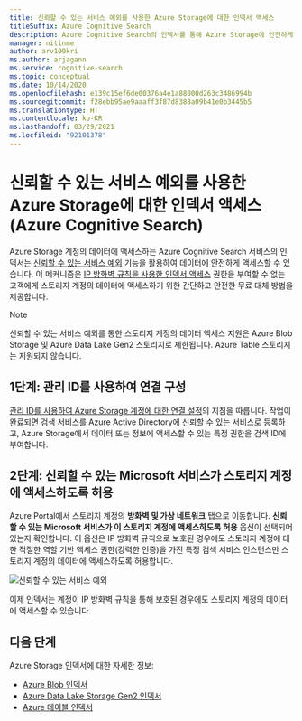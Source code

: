 ```yaml
---
title: 신뢰할 수 있는 서비스 예외를 사용한 Azure Storage에 대한 인덱서 액세스
titleSuffix: Azure Cognitive Search
description: Azure Cognitive Search의 인덱서를 통해 Azure Storage에 안전하게 저장된 데이터에 대해 데이터 액세스를 사용하도록 설정합니다.
manager: nitinme
author: arv100kri
ms.author: arjagann
ms.service: cognitive-search
ms.topic: conceptual
ms.date: 10/14/2020
ms.openlocfilehash: e139c15ef6de00376a4e1a88000d263c3486994b
ms.sourcegitcommit: f28ebb95ae9aaaff3f87d8388a09b41e0b3445b5
ms.translationtype: HT
ms.contentlocale: ko-KR
ms.lasthandoff: 03/29/2021
ms.locfileid: "92101378"
---
```

# <a name="indexer-access-to-azure-storage-using-the-trusted-service-exception-azure-cognitive-search"></a>신뢰할 수 있는 서비스 예외를 사용한 Azure Storage에 대한 인덱서 액세스(Azure Cognitive Search)

Azure Storage 계정의 데이터에 액세스하는 Azure Cognitive Search 서비스의 인덱서는 [신뢰할 수 있는 서비스 예외](../storage/common/storage-network-security.md#exceptions) 기능을 활용하여 데이터에 안전하게 액세스할 수 있습니다. 이 메커니즘은 [IP 방화벽 규칙을 사용한 인덱서 액세스](search-indexer-howto-access-ip-restricted.md) 권한을 부여할 수 없는 고객에게 스토리지 계정의 데이터에 액세스하기 위한 간단하고 안전한 무료 대체 방법을 제공합니다.

> [!NOTE]
> 신뢰할 수 있는 서비스 예외를 통한 스토리지 계정의 데이터 액세스 지원은 Azure Blob Storage 및 Azure Data Lake Gen2 스토리지로 제한됩니다. Azure Table 스토리지는 지원되지 않습니다.

## <a name="step-1-configure-a-connection-using-a-managed-identity"></a>1단계: 관리 ID를 사용하여 연결 구성

[관리 ID를 사용하여 Azure Storage 계정에 대한 연결 설정](search-howto-managed-identities-storage.md)의 지침을 따릅니다. 작업이 완료되면 검색 서비스를 Azure Active Directory에 신뢰할 수 있는 서비스로 등록하고, Azure Storage에서 데이터 또는 정보에 액세스할 수 있는 특정 권한을 검색 ID에 부여합니다.

## <a name="step-2-allow-trusted-microsoft-services-to-access-the-storage-account"></a>2단계: 신뢰할 수 있는 Microsoft 서비스가 스토리지 계정에 액세스하도록 허용

Azure Portal에서 스토리지 계정의 **방화벽 및 가상 네트워크** 탭으로 이동합니다. **신뢰할 수 있는 Microsoft 서비스가 이 스토리지 계정에 액세스하도록 허용** 옵션이 선택되어 있는지 확인합니다. 이 옵션은 IP 방화벽 규칙으로 보호된 경우에도 스토리지 계정에 대한 적절한 역할 기반 액세스 권한(강력한 인증)을 가진 특정 검색 서비스 인스턴스만 스토리지 계정의 데이터에 액세스하도록 허용합니다.

![신뢰할 수 있는 서비스 예외](media\search-indexer-howto-secure-access\exception.png "신뢰할 수 있는 서비스 예외")

이제 인덱서는 계정이 IP 방화벽 규칙을 통해 보호된 경우에도 스토리지 계정의 데이터에 액세스할 수 있습니다.

## <a name="next-steps"></a>다음 단계

Azure Storage 인덱서에 대한 자세한 정보:

- [Azure Blob 인덱서](search-howto-indexing-azure-blob-storage.md)
- [Azure Data Lake Storage Gen2 인덱서](search-howto-index-azure-data-lake-storage.md)
- [Azure 테이블 인덱서](search-howto-indexing-azure-tables.md)